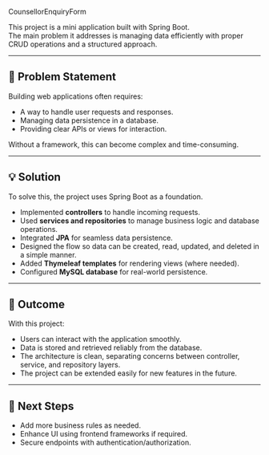CounsellorEnquiryForm

This project is a mini application built with Spring Boot.  
The main problem it addresses is managing data efficiently with proper CRUD operations and a structured approach.

---

## 📌 Problem Statement
Building web applications often requires:
- A way to handle user requests and responses.
- Managing data persistence in a database.
- Providing clear APIs or views for interaction.

Without a framework, this can become complex and time-consuming.

---

## 💡 Solution
To solve this, the project uses Spring Boot as a foundation.  

- Implemented **controllers** to handle incoming requests.  
- Used **services and repositories** to manage business logic and database operations.  
- Integrated **JPA** for seamless data persistence.  
- Designed the flow so data can be created, read, updated, and deleted in a simple manner.  
- Added **Thymeleaf templates** for rendering views (where needed).  
- Configured **MySQL database** for real-world persistence.

---

## 🎯 Outcome
With this project:
- Users can interact with the application smoothly.  
- Data is stored and retrieved reliably from the database.  
- The architecture is clean, separating concerns between controller, service, and repository layers.  
- The project can be extended easily for new features in the future.  

---

## 📖 Next Steps
- Add more business rules as needed.  
- Enhance UI using frontend frameworks if required.  
- Secure endpoints with authentication/authorization.
